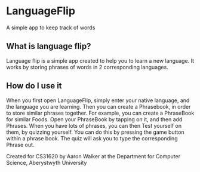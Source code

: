 # LanguageFlip
A simple app to keep track of words

## What is language flip?

Language flip is a simple app created to help you to learn a new language. It works by storing phrases of words in 2 corresponding languages.

## How do I use it
When you first open LanguageFlip, simply enter your native language, and the language you are learning. Then you can create a Phrasebook, in order to store similar phrases together. For example, you can create a PhraseBook for similar Foods.
Open your PhraseBook by tapping on it, and then add Phrases.
When you have lots of phrases, you can then Test yourself on them, by quizzing yourself. You can do this by pressing the game button within a phrase book. The quiz will ask you to type the corresponding Phrase out.

Created for CS31620 by Aaron Walker at the Department for Computer Science, Aberystwyth University
